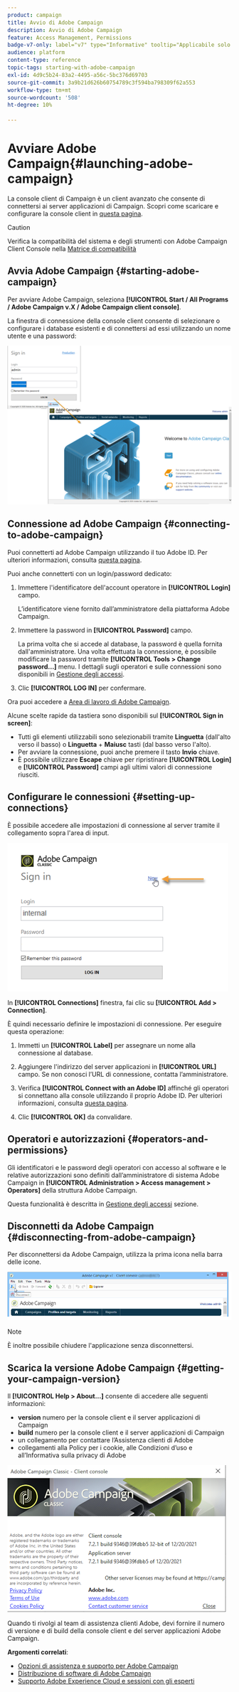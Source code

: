 ```yaml
---
product: campaign
title: Avvio di Adobe Campaign
description: Avvio di Adobe Campaign
feature: Access Management, Permissions
badge-v7-only: label="v7" type="Informative" tooltip="Applicabile solo a Campaign Classic v7"
audience: platform
content-type: reference
topic-tags: starting-with-adobe-campaign
exl-id: 4d9c5b24-83a2-4495-a56c-5bc376d69703
source-git-commit: 3a9b21d626b60754789c3f594ba798309f62a553
workflow-type: tm+mt
source-wordcount: '508'
ht-degree: 10%

---
```


# Avviare Adobe Campaign{#launching-adobe-campaign}



La console client di Campaign è un client avanzato che consente di connettersi ai server applicazioni di Campaign. Scopri come scaricare e configurare la console client in [questa pagina](../../installation/using/installing-the-client-console.md).

>[!CAUTION]
>
>Verifica la compatibilità del sistema e degli strumenti con Adobe Campaign Client Console nella [Matrice di compatibilità](../../rn/using/compatibility-matrix.md#ClientConsoleoperatingsystems)

## Avvia Adobe Campaign {#starting-adobe-campaign}

Per avviare Adobe Campaign, seleziona **[!UICONTROL Start / All Programs / Adobe Campaign v.X / Adobe Campaign client console]**.

La finestra di connessione della console client consente di selezionare o configurare i database esistenti e di connettersi ad essi utilizzando un nome utente e una password:

![](assets/acc-logon.png)

## Connessione ad Adobe Campaign {#connecting-to-adobe-campaign}

Puoi connetterti ad Adobe Campaign utilizzando il tuo Adobe ID. Per ulteriori informazioni, consulta [questa pagina](../../integrations/using/about-adobe-id.md).

Puoi anche connetterti con un login/password dedicato:

1. Immettere l&#39;identificatore dell&#39;account operatore in **[!UICONTROL Login]** campo.

   L’identificatore viene fornito dall’amministratore della piattaforma Adobe Campaign.

1. Immettere la password in **[!UICONTROL Password]** campo.

   La prima volta che si accede al database, la password è quella fornita dall&#39;amministratore. Una volta effettuata la connessione, è possibile modificare la password tramite **[!UICONTROL Tools > Change password...]** menu. I dettagli sugli operatori e sulle connessioni sono disponibili in [Gestione degli accessi](../../platform/using/access-management.md).

1. Clic **[!UICONTROL LOG IN]** per confermare.<!--You can also press the **Enter** key to launch connection.-->

Ora puoi accedere a [Area di lavoro di Adobe Campaign](../../platform/using/adobe-campaign-workspace.md).

Alcune scelte rapide da tastiera sono disponibili sul **[!UICONTROL Sign in screen]**:
* Tutti gli elementi utilizzabili sono selezionabili tramite **Linguetta** (dall&#39;alto verso il basso) o **Linguetta** + **Maiusc** tasti (dal basso verso l&#39;alto).
* Per avviare la connessione, puoi anche premere il tasto **Invio** chiave.
* È possibile utilizzare **Escape** chiave per ripristinare **[!UICONTROL Login]** e **[!UICONTROL Password]** campi agli ultimi valori di connessione riusciti.

## Configurare le connessioni {#setting-up-connections}

È possibile accedere alle impostazioni di connessione al server tramite il collegamento sopra l&#39;area di input.

![](assets/s_ncs_user_connections_management.png)

In **[!UICONTROL Connections]** finestra, fai clic su **[!UICONTROL Add > Connection]**.

È quindi necessario definire le impostazioni di connessione. Per eseguire questa operazione:

1. Immetti un **[!UICONTROL Label]** per assegnare un nome alla connessione al database.

1. Aggiungere l&#39;indirizzo del server applicazioni in **[!UICONTROL URL]** campo. Se non conosci l’URL di connessione, contatta l’amministratore.

1. Verifica **[!UICONTROL Connect with an Adobe ID]** affinché gli operatori si connettano alla console utilizzando il proprio Adobe ID. Per ulteriori informazioni, consulta [questa pagina](../../integrations/using/about-adobe-id.md).

1. Clic **[!UICONTROL OK]** da convalidare.

## Operatori e autorizzazioni {#operators-and-permissions}

Gli identificatori e le password degli operatori con accesso al software e le relative autorizzazioni sono definiti dall’amministratore di sistema Adobe Campaign in **[!UICONTROL Administration > Access management > Operators]** della struttura Adobe Campaign.

Questa funzionalità è descritta in [Gestione degli accessi](../../platform/using/access-management.md) sezione.

## Disconnetti da Adobe Campaign {#disconnecting-from-adobe-campaign}

Per disconnettersi da Adobe Campaign, utilizza la prima icona nella barra delle icone.

![](assets/s_ncs_user_deconnexion.png)

>[!NOTE]
>
>È inoltre possibile chiudere l&#39;applicazione senza disconnettersi.

## Scarica la versione Adobe Campaign {#getting-your-campaign-version}

Il **[!UICONTROL Help > About...]** consente di accedere alle seguenti informazioni:

* **version** numero per la console client e il server applicazioni di Campaign
* **build** numero per la console client e il server applicazioni di Campaign
* un collegamento per contattare l’Assistenza clienti di Adobe
* collegamenti alla Policy per i cookie, alle Condizioni d’uso e all’Informativa sulla privacy di Adobe

![](assets/about-acc.png)

Quando ti rivolgi al team di assistenza clienti Adobe, devi fornire il numero di versione e di build della console client e del server applicazioni Adobe Campaign.

**Argomenti correlati**:

* [Opzioni di assistenza e supporto per Adobe Campaign](../../support.md)
* [Distribuzione di software di Adobe Campaign](https://experience.adobe.com/#/downloads/content/software-distribution/it/campaign.html)
* [Supporto Adobe Experience Cloud e sessioni con gli esperti](https://helpx.adobe.com/it/enterprise/admin-guide.html/enterprise/using/support-for-experience-cloud.ug.html)
